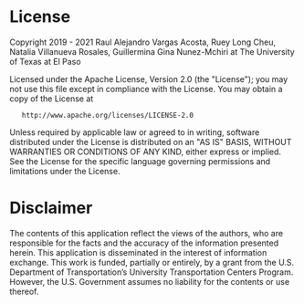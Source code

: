 # License
Copyright 2019 - 2021 Raul Alejandro Vargas Acosta, Ruey Long Cheu, Natalia Villanueva Rosales, Guillermina Gina Nunez-Mchiri at The University of Texas at El Paso

   Licensed under the Apache License, Version 2.0 (the "License");
   you may not use this file except in compliance with the License.
   You may obtain a copy of the License at

       http://www.apache.org/licenses/LICENSE-2.0

   Unless required by applicable law or agreed to in writing, software
   distributed under the License is distributed on an "AS IS" BASIS,
   WITHOUT WARRANTIES OR CONDITIONS OF ANY KIND, either express or implied.
   See the License for the specific language governing permissions and
   limitations under the License.

# Disclaimer
The contents of this application reflect the views of the authors, who are responsible for the facts and the accuracy of the information presented herein. This application is disseminated in the interest of information exchange. This work is funded, partially or entirely, by a grant from the U.S. Department of Transportation’s University Transportation Centers Program. However, the U.S. Government assumes no liability for the contents or use thereof.
